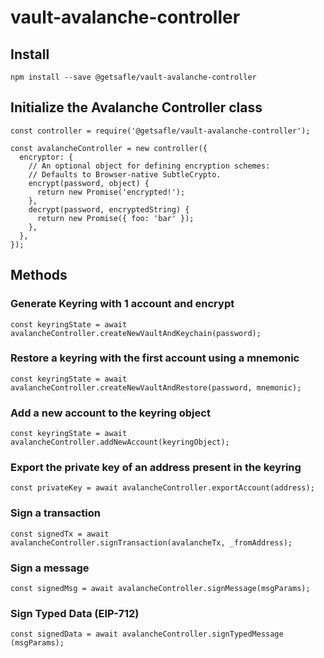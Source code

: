 # vault-avalanche-controller

## Install

`npm install --save @getsafle/vault-avalanche-controller`

## Initialize the Avalanche Controller class

```
const controller = require('@getsafle/vault-avalanche-controller');

const avalancheController = new controller({
  encryptor: {
    // An optional object for defining encryption schemes:
    // Defaults to Browser-native SubtleCrypto.
    encrypt(password, object) {
      return new Promise('encrypted!');
    },
    decrypt(password, encryptedString) {
      return new Promise({ foo: 'bar' });
    },
  },
});
```

## Methods

### Generate Keyring with 1 account and encrypt

```
const keyringState = await avalancheController.createNewVaultAndKeychain(password);
```

### Restore a keyring with the first account using a mnemonic

```
const keyringState = await avalancheController.createNewVaultAndRestore(password, mnemonic);
```

### Add a new account to the keyring object

```
const keyringState = await avalancheController.addNewAccount(keyringObject);
```

### Export the private key of an address present in the keyring

```
const privateKey = await avalancheController.exportAccount(address);
```

### Sign a transaction

```
const signedTx = await avalancheController.signTransaction(avalancheTx, _fromAddress);
```

### Sign a message

```
const signedMsg = await avalancheController.signMessage(msgParams);
```

### Sign Typed Data (EIP-712)

```
const signedData = await avalancheController.signTypedMessage (msgParams);
```
